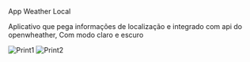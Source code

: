 App Weather Local

Aplicativo que pega informações de localização e integrado com api do openwheather, Com modo claro e escuro

![Print1](https://user-images.githubusercontent.com/49847539/170841423-28eab06c-201f-4ac5-b049-69751b466f43.jpeg)
![Print2](https://user-images.githubusercontent.com/49847539/170841462-0d77fa61-0a20-484d-a9c7-5f74e5626b8a.jpeg)

